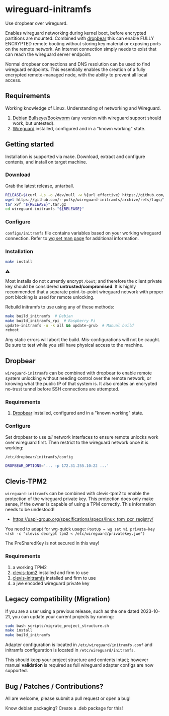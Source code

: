 # wireguard-initramfs

Use dropbear over wireguard.

Enables wireguard networking during kernel boot, before encrypted partitions
are mounted. Combined with [dropbear](https://github.com/mkj/dropbear) this
can enable FULLY ENCRYPTED remote booting without storing key material or
exposing ports on the remote network. An Internet connection simply needs to
exist that can reach the wireguard server endpoint.

Normal dropbear connections and DNS resolution can be used to find wireguard
endpoints.
This essentially enables the creation of a fully encrypted remote-managed
node, with the ability to prevent all local access.

## Requirements

Working knowledge of Linux. Understanding of networking and Wireguard.

1. [Debian Bullseye/Bookworm](https://debian.org) (any version with wireguard
   support should work, but untested).
2. [Wireguard](https://www.wireguard.com/) installed, configured and in a
   "known working" state.

## Getting started

Installation is supported via make.
Download, extract and configure contents, and install on target machine.

### Download

Grab the latest release, untarball.

```bash
RELEASE=$(curl -Ls -o /dev/null -w %{url_effective} https://github.com/r-pufky/wireguard-initramfs/releases/latest | tr "/" "\n" | tail -n 1)
wget https://github.com/r-pufky/wireguard-initramfs/archive/refs/tags/"${RELEASE}".tar.gz
tar xvf "${RELEASE}".tar.gz
cd wireguard-initramfs-"${RELEASE}"
```

### Configure

`configs/initramfs` file contains variables based on your working wireguard
connection. Refer to
[wg set man page](https://man7.org/linux/man-pages/man8/wg.8.html) for
additional information.

### Installation

```bash
make install
```

:warning:

Most installs do not currently encrypt `/boot`; and therefore the client
private key should be considered **untrusted/compromised**. It is highly
recommended that a separate point-to-point wireguard network with proper
port blocking is used for remote unlocking.

Rebuild initramfs to use using any of these methods:

```bash
make build_initramfs  # Debian
make build_initramfs_rpi  # Raspberry Pi
update-initramfs -u -k all && update-grub  # Manual build
reboot
```

Any static errors will abort the build. Mis-configurations will not be caught.
Be sure to test while you still have physical access to the machine.

## Dropbear

`wireguard-initramfs` can be combined with dropbear to enable remote system
unlocking without needing control over the remote network, or knowing what the
public IP of that system is. It also creates an encrypted no-trust tunnel
before SSH connections are attempted.

### Requirements

1. [Dropbear](https://github.com/mkj/dropbear) installed, configured and in a
   "known working" state.

### Configure

Set dropbear to use *all* network interfaces to ensure remote unlocks work over
wireguard first. Then restrict to the wireguard network once it is working:

`/etc/dropbear/initramfs/config`

```bash
DROPBEAR_OPTIONS='... -p 172.31.255.10:22 ...'
```


## Clevis-TPM2

`wireguard-initramfs` can be combined with clevis-tpm2 to enable the protection
of the wireguard private key. This protection does only make sense, if the owner
is capable of using a TPM correctly.
This information needs to be undestood!
- https://uapi-group.org/specifications/specs/linux_tpm_pcr_registry/

You need to adapt for wg-quick usage:
`PostUp = wg set %i private-key <(sh -c "clevis decrypt tpm2 < /etc/wireguard/privatekey.jwe")`

The PreSharedKey is not secured in this way!
### Requirements

1. a working TPM2
2. [clevis-tpm2](https://github.com/latchset/clevis) installed and firm to use
2. [clevis-initramfs](https://github.com/latchset/clevis) installed and firm to use
3. a jwe encoded wireguard private key


## Legacy compatibility (Migration)

If you are a user using a previous release, such as the one dated
2023-10-21, you can update your current projects by running:

```bash
sudo bash scripts/migrate_project_structure.sh
make install
make build_initramfs
```

Adapter configuration is located in `/etc/wireguard/initramfs.conf` and
initramfs configuration is located in `/etc/wireguard/initramfs`.

This should keep your project structure and contents intact; however manual
**validation** is required as full wireguard adapter configs are now supported.

## Bug / Patches / Contributions?

All are welcome, please submit a pull request or open a bug!

Know debian packaging? Create a .deb package for this!
